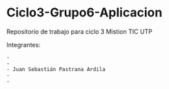 # Ciclo3-Grupo6-Aplicacion

Repositorio de trabajo para ciclo 3 Mistion TIC UTP

Integrantes: 

	-
	-
	- Juan Sebastián Pastrana Ardila
	- 
	- 

